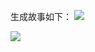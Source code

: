 生成故事如下：
![](https://github.com/EmptyJie/Combat-Camp-note/blob/main/images/%E5%BE%AE%E4%BF%A1%E5%9B%BE%E7%89%87_20240405191925.png)

![](https://github.com/EmptyJie/Combat-Camp-note/blob/main/images/%E5%BE%AE%E4%BF%A1%E5%9B%BE%E7%89%87_20240405191925.png)
